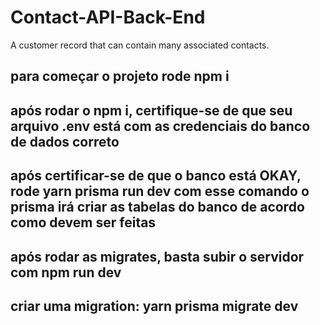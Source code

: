 # Contact-API-Back-End

A customer record that can contain many associated contacts.

## para começar o projeto rode npm i

## após rodar o npm i, certifique-se de que seu arquivo .env está com as credenciais do banco de dados correto

## após certificar-se de que o banco está OKAY, rode yarn prisma run dev com esse comando o prisma irá criar as tabelas do banco de acordo como devem ser feitas

## após rodar as migrates, basta subir o servidor com npm run dev

## criar uma migration: yarn prisma migrate dev
